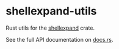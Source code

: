 # shellexpand-utils

Rust utils for the [shellexpand](https://crates.io/crates/shellexpand) crate.

See the full API documentation on [docs.rs](https://docs.rs/shellexpand-utils/latest/shellexpand_utils/).
